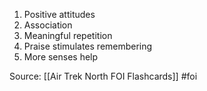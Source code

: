 1. Positive attitudes
2. Association
3. Meaningful repetition
4. Praise stimulates remembering
5. More senses help



Source: [[Air Trek North FOI Flashcards]] #foi

